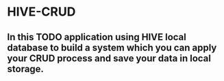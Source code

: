 # HIVE-CRUD
## In this TODO application using HIVE local database to build a system which you can apply your CRUD process and save your data in local storage.
